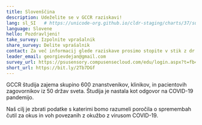 ```yaml
---
title: Slovenščina
description: Udeželite se v GCCR raziskavi!
lang: sl_SI   # https://unicode-org.github.io/cldr-staging/charts/37/supplemental/language_territory_information.html
language: Slovene
hello: Pozdravljeni!
take_survey: Izpolnite vprašalnik
share_survey: Delite vprašalnik
contact: Za več informacij glede raziskave prosimo stopite v stik z dr. Dejanom Georgievim.
leader_email: georgievdejan@gmail.com
survey_url: https://psusensory.compusensecloud.com/edu/login.aspx?t=fb4a430c-0e06-4e24-a141-9e5a9d7b12bc
short_url: https://bit.ly/2Tb7DGf
---
```

GCCR študija zajema skupino 600 znanstvenikov, klinikov, in pacientovih zagovornikov iz 50 držav sveta. Študija je nastala kot odgovor na COVID-19 pandemijo. 

Naš cilj je zbrati podatke s katerimi bomo razumeli poročila o spremembah čutil za okus in voh povezanih z okužbo z virusom COVID-19. 
